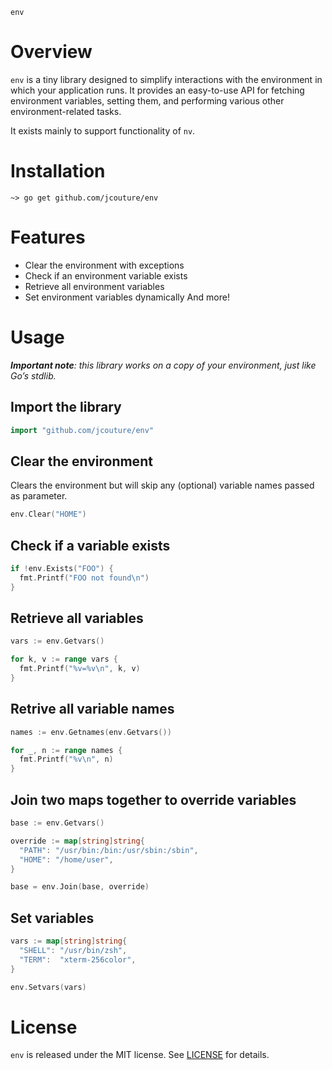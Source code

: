 `env`

# Overview

`env` is a tiny library designed to simplify interactions with the environment in which your application runs. It provides an easy-to-use API for fetching environment variables, setting them, and performing various other environment-related tasks.

It exists mainly to support functionality of `nv`.

# Installation

```shell
~> go get github.com/jcouture/env
```

# Features

- Clear the environment with exceptions
- Check if an environment variable exists
- Retrieve all environment variables
- Set environment variables dynamically
  And more!

# Usage

_**Important note**: this library works on a copy of your environment, just like Go’s stdlib._

## Import the library

```go
import "github.com/jcouture/env"
```

## Clear the environment

Clears the environment but will skip any (optional) variable names passed as parameter.

```go
env.Clear("HOME")

```

## Check if a variable exists

```go
if !env.Exists("FOO") {
  fmt.Printf("FOO not found\n")
}
```

## Retrieve all variables

```go
vars := env.Getvars()

for k, v := range vars {
  fmt.Printf("%v=%v\n", k, v)
}
```

## Retrive all variable names

```go
names := env.Getnames(env.Getvars())

for _, n := range names {
  fmt.Printf("%v\n", n)
}
```

## Join two maps together to override variables

```go
base := env.Getvars()

override := map[string]string{
  "PATH": "/usr/bin:/bin:/usr/sbin:/sbin",
  "HOME": "/home/user",
}

base = env.Join(base, override)
```

## Set variables

```go
vars := map[string]string{
  "SHELL": "/usr/bin/zsh",
  "TERM":  "xterm-256color",
}

env.Setvars(vars)

```

# License

`env` is released under the MIT license. See [LICENSE](./LICENSE) for details.
